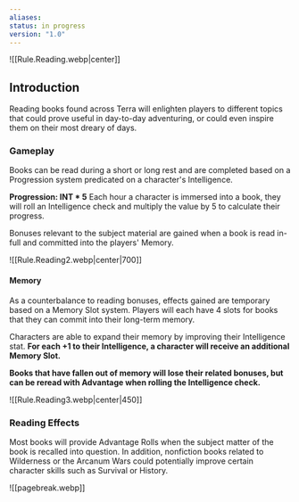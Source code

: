 ```yaml
---
aliases: 
status: in progress
version: "1.0"
---
```

![[Rule.Reading.webp|center]]
## Introduction
Reading books found across Terra will enlighten players to different topics that could prove useful in day-to-day adventuring, or could even inspire them on their most dreary of days.
### Gameplay
Books can be read during a short or long rest and are completed based on a Progression system predicated on a character's Intelligence.

**Progression: INT * 5**
Each hour a character is immersed into a book, they will roll an Intelligence check and multiply the value by 5 to calculate their progress.

Bonuses relevant to the subject material are gained when a book is read in-full and committed into the players' Memory.

![[Rule.Reading2.webp|center|700]]
#### Memory
As a counterbalance to reading bonuses, effects gained are temporary based on a Memory Slot system. Players will each have 4 slots for books that they can commit into their long-term memory.

Characters are able to expand their memory by improving their Intelligence stat. **For each +1 to their Intelligence, a character will receive an additional Memory Slot.**

**Books that have fallen out of memory will lose their related bonuses, but can be reread with Advantage when rolling the Intelligence check.**

![[Rule.Reading3.webp|center|450]]

### Reading Effects
Most books will provide Advantage Rolls when the subject matter of the book is recalled into question. In addition, nonfiction books related to Wilderness or the Arcanum Wars could potentially improve certain character skills such as Survival or History.

![[pagebreak.webp]]
